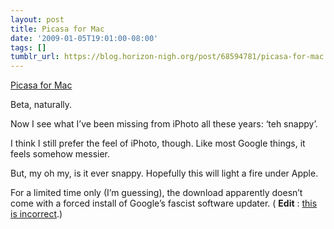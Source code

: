 ```yaml
---
layout: post
title: Picasa for Mac
date: '2009-01-05T19:01:00-08:00'
tags: []
tumblr_url: https://blog.horizon-nigh.org/post/68594781/picasa-for-mac
---
```

[Picasa for Mac](http://googlemac.blogspot.com/2009/01/picasas-macworld-debut.html)  

Beta, naturally.

Now I see what I’ve been missing from iPhoto all these years: ‘teh snappy’.

I think I still prefer the feel of iPhoto, though. Like most Google things, it feels somehow messier.

But, my oh my, is it ever snappy. Hopefully this will light a fire under Apple.

For a limited time only (I’m guessing), the download apparently doesn’t come with a forced install of Google’s fascist software updater. ( **Edit** : [this is incorrect](http://linklog.horizon-nigh.org/2009/01/30/google-software-update-is-basically-malware.html).)

